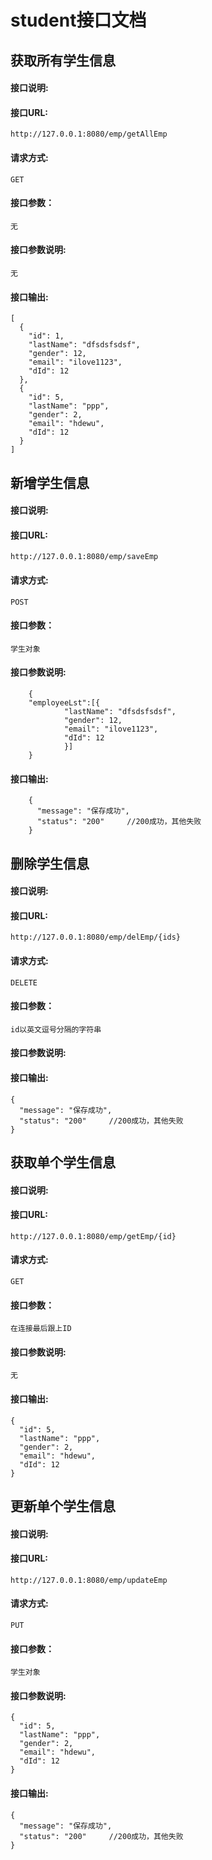 # student接口文档

## 获取所有学生信息

#### 接口说明:
	
#### 接口URL:
	http://127.0.0.1:8080/emp/getAllEmp
#### 请求方式:
	GET
#### 接口参数：
    无

#### 接口参数说明:  
	无
	
#### 接口输出:  
	[
	  {
		"id": 1,
		"lastName": "dfsdsfsdsf",
		"gender": 12,
		"email": "ilove1123",
		"dId": 12
	  },
	  {
		"id": 5,
		"lastName": "ppp",
		"gender": 2,
		"email": "hdewu",
		"dId": 12
	  }
	]

## 新增学生信息

#### 接口说明:
	
#### 接口URL:
	http://127.0.0.1:8080/emp/saveEmp
#### 请求方式:
	POST
#### 接口参数：
    学生对象

#### 接口参数说明:  
		{
		"employeeLst":[{
				"lastName": "dfsdsfsdsf",
				"gender": 12,
				"email": "ilove1123",
				"dId": 12
				}]
		}
	
#### 接口输出:  
		{
		  "message": "保存成功",
		  "status": "200"     //200成功，其他失败
		}

## 删除学生信息

#### 接口说明:
	
#### 接口URL:
	http://127.0.0.1:8080/emp/delEmp/{ids}
#### 请求方式:
	DELETE
#### 接口参数：
    id以英文逗号分隔的字符串

#### 接口参数说明:  
	
	
#### 接口输出:  
	{
	  "message": "保存成功",
	  "status": "200"     //200成功，其他失败
	}
		
## 获取单个学生信息

#### 接口说明:
	
#### 接口URL:
	http://127.0.0.1:8080/emp/getEmp/{id}
#### 请求方式:
	GET
#### 接口参数：
    在连接最后跟上ID

#### 接口参数说明:  
	无
	
#### 接口输出:  
	{
	  "id": 5,
	  "lastName": "ppp",
	  "gender": 2,
	  "email": "hdewu",
	  "dId": 12
	}
	
## 更新单个学生信息

#### 接口说明:
	
#### 接口URL:
	http://127.0.0.1:8080/emp/updateEmp
#### 请求方式:
	PUT
#### 接口参数：
    学生对象

#### 接口参数说明:  
	{
	  "id": 5,
	  "lastName": "ppp",
	  "gender": 2,
	  "email": "hdewu",
	  "dId": 12
	}
	
#### 接口输出:  
	{
	  "message": "保存成功",
	  "status": "200"     //200成功，其他失败
	}

	
	
    